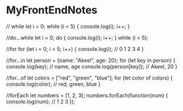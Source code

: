 # MyFrontEndNotes

// while
let i = 0;
while (i < 5) {
    console.log(i);
    i++;
}

//do...while
let i = 0;
do {
    console.log(i);
    i++;
} while (i < 5);


//for
for (let i = 0; i < 5; i++) {
    console.log(i); // 0 1 2 3 4
}


//for...in
let person = {name: "Akeel", age: 20};
for (let key in person) {
    console.log(key); // name, age
    console.log(person[key]); // Akeel, 20
}


//for...of
let colors = ["red", "green", "blue"];
for (let color of colors) {
    console.log(color); // red, green, blue
}

//forEach
let numbers = [1, 2, 3];
numbers.forEach(function(num) {
    console.log(num); // 1 2 3
});



